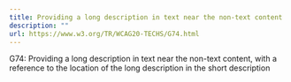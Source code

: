 ```yaml
---
title: Providing a long description in text near the non-text content
description: ""
url: https://www.w3.org/TR/WCAG20-TECHS/G74.html
---
```

G74: Providing a long description in text near the non-text content, with a reference to the location of the long description in the short description
